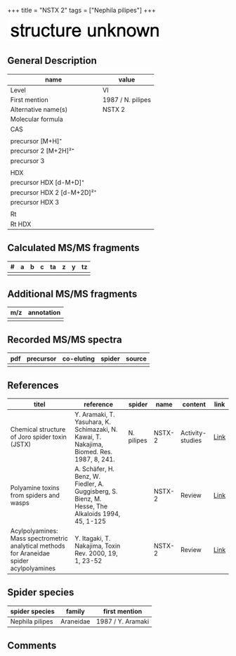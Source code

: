 +++
title = "NSTX 2"
tags = ["Nephila pilipes"]
+++

![](/img/2.png)

## General Description

| name                       | value             |
|----------------------------|-------------------|
| Level                      | VI                |
| First mention              | 1987 / N. pilipes |
| Alternative name(s)        | NSTX 2            |
| Molecular formula          |                   |
| CAS                        |                   |
|                            |                   |
| precursor   [M+H]⁺         |                   |
| precursor 2 [M+2H]²⁺       |                   |
| precursor 3                |                   |
|                            |                   |
| HDX                        |                   |
| precursor HDX   [d-M+D]⁺   |                   |
| precursor HDX 2 [d-M+2D]²⁺ |                   |
| precursor HDX 3            |                   |
|                            |                   |
| Rt                         |                   |
| Rt HDX                     |                   |

## Calculated MS/MS fragments

| # | a | b | c | ta | z | y | tz |
|---|---|---|---|----|---|---|----|
|   |   |   |   |    |   |   |    |

## Additional MS/MS fragments

| m/z | annotation |
|-----|------------|
|     |            |

## Recorded MS/MS spectra

| pdf | precursor | co-eluting | spider | source |
|-----|-----------|------------|--------|--------|
|     |           |            |        |        |

## References

| titel                                                                                     | reference                                                                                         | spider     | name   | content          | link                                                  |
|-------------------------------------------------------------------------------------------|---------------------------------------------------------------------------------------------------|------------|--------|------------------|-------------------------------------------------------|
| Chemical structure of Joro spider toxin (JSTX)                                            | Y. Aramaki, T. Yasuhara, K. Schimazaki, N. Kawai, T. Nakajima, Biomed. Res. 1987, 8, 241.         | N. pilipes | NSTX-2 | Activity-studies | [Link](https://doi.org/10.2220/biomedres.8.241)       |
| Polyamine toxins from spiders and wasps                                                   | A. Schäfer, H. Benz, W. Fiedler, A. Guggisberg, S. Bienz, M. Hesse, The Alkaloids 1994, 45, 1-125 |            | NSTX-2 | Review           | [Link](https://doi.org/10.1016/S0099-9598(08)60276-X) |
| Acylpolyamines: Mass spectrometric analytical methods for Araneidae spider acylpolyamines | Y. Itagaki, T. Nakajima, Toxin Rev. 2000, 19, 1, 23-52                                            |            | NSTX-2 | Review           | [Link](https://doi.org/10.1081/TXR-100100314)         |

## Spider species

| spider species  | family    | first mention     |
|-----------------|-----------|-------------------|
| Nephila pilipes | Araneidae | 1987 / Y. Aramaki |

## Comments